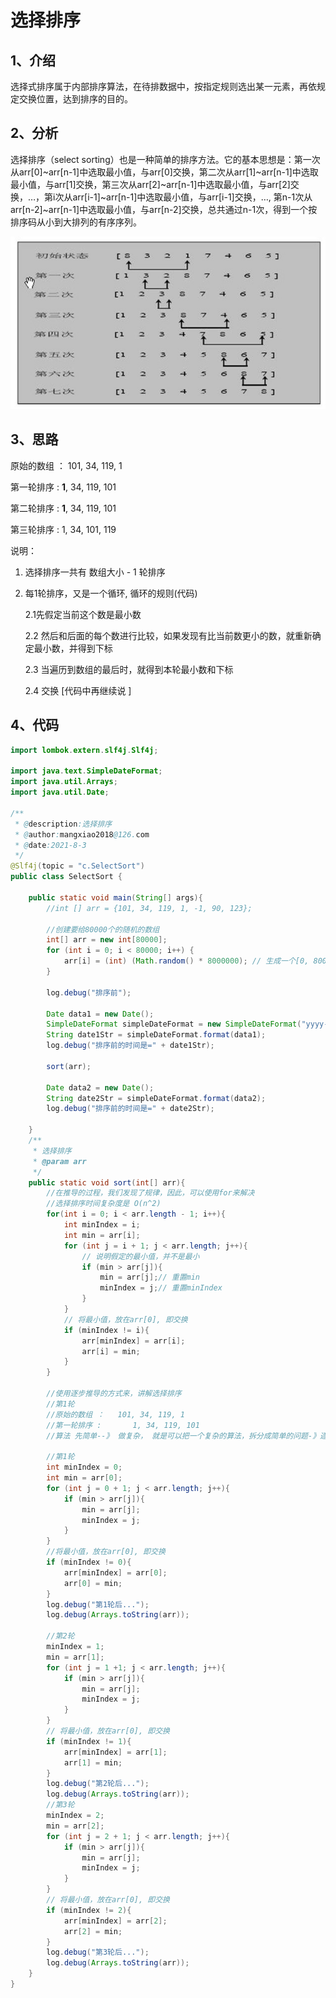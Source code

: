 # 选择排序

## 1、介绍

选择式排序属于内部排序算法，在待排数据中，按指定规则选出某一元素，再依规定交换位置，达到排序的目的。

## 2、分析

选择排序（select sorting）也是一种简单的排序方法。它的基本思想是：第一次从arr[0]~arr[n-1]中选取最小值，与arr[0]交换，第二次从arr[1]~arr[n-1]中选取最小值，与arr[1]交换，第三次从arr[2]~arr[n-1]中选取最小值，与arr[2]交换，…，第i次从arr[i-1]~arr[n-1]中选取最小值，与arr[i-1]交换，…, 第n-1次从arr[n-2]~arr[n-1]中选取最小值，与arr[n-2]交换，总共通过n-1次，得到一个按排序码从小到大排列的有序序列。

<img src="images/SelectSorting.jpg" alt="SelectSorting" style="zoom:80%;" />

## 3、思路



原始的数组 ： 101, 34, 119, 1

第一轮排序 :  **1**, 34, 119, 101

第二轮排序 :  **1**, 34, 119, 101

第三轮排序 :  1, 34, 101, 119



说明：

1. 选择排序一共有 数组大小 - 1 轮排序

2. 每1轮排序，又是一个循环, 循环的规则(代码)

   2.1先假定当前这个数是最小数

   2.2 然后和后面的每个数进行比较，如果发现有比当前数更小的数，就重新确定最小数，并得到下标

   2.3 当遍历到数组的最后时，就得到本轮最小数和下标

   2.4 交换 [代码中再继续说 ]

## 4、代码

```java
import lombok.extern.slf4j.Slf4j;

import java.text.SimpleDateFormat;
import java.util.Arrays;
import java.util.Date;

/**
 * @description:选择排序
 * @author:mangxiao2018@126.com
 * @date:2021-8-3
 */
@Slf4j(topic = "c.SelectSort")
public class SelectSort {

    public static void main(String[] args){
        //int [] arr = {101, 34, 119, 1, -1, 90, 123};

        //创建要给80000个的随机的数组
        int[] arr = new int[80000];
        for (int i = 0; i < 80000; i++) {
            arr[i] = (int) (Math.random() * 8000000); // 生成一个[0, 8000000) 数
        }

        log.debug("排序前");

        Date data1 = new Date();
        SimpleDateFormat simpleDateFormat = new SimpleDateFormat("yyyy-MM-dd HH:mm:ss");
        String date1Str = simpleDateFormat.format(data1);
        log.debug("排序前的时间是=" + date1Str);

        sort(arr);

        Date data2 = new Date();
        String date2Str = simpleDateFormat.format(data2);
        log.debug("排序前的时间是=" + date2Str);

    }
    /**
     * 选择排序
     * @param arr
     */
    public static void sort(int[] arr){
        //在推导的过程，我们发现了规律，因此，可以使用for来解决
        //选择排序时间复杂度是 O(n^2)
        for(int i = 0; i < arr.length - 1; i++){
            int minIndex = i;
            int min = arr[i];
            for (int j = i + 1; j < arr.length; j++){
                // 说明假定的最小值，并不是最小
                if (min > arr[j]){
                    min = arr[j];// 重置min
                    minIndex = j;// 重置minIndex
                }
            }
            // 将最小值，放在arr[0], 即交换
            if (minIndex != i){
                arr[minIndex] = arr[i];
                arr[i] = min;
            }
        }

        //使用逐步推导的方式来，讲解选择排序
        //第1轮
        //原始的数组 ： 	101, 34, 119, 1
        //第一轮排序 :   	1, 34, 119, 101
        //算法 先简单--》 做复杂， 就是可以把一个复杂的算法，拆分成简单的问题-》逐步解决

        //第1轮
        int minIndex = 0;
        int min = arr[0];
        for (int j = 0 + 1; j < arr.length; j++){
            if (min > arr[j]){
                min = arr[j];
                minIndex = j;
            }
        }
        //将最小值，放在arr[0], 即交换
        if (minIndex != 0){
            arr[minIndex] = arr[0];
            arr[0] = min;
        }
        log.debug("第1轮后...");
        log.debug(Arrays.toString(arr));

        //第2轮
        minIndex = 1;
        min = arr[1];
        for (int j = 1 +1; j < arr.length; j++){
            if (min > arr[j]){
                min = arr[j];
                minIndex = j;
            }
        }
        // 将最小值，放在arr[0], 即交换
        if (minIndex != 1){
            arr[minIndex] = arr[1];
            arr[1] = min;
        }
        log.debug("第2轮后...");
        log.debug(Arrays.toString(arr));
        //第3轮
        minIndex = 2;
        min = arr[2];
        for (int j = 2 + 1; j < arr.length; j++){
            if (min > arr[j]){
                min = arr[j];
                minIndex = j;
            }
        }
        // 将最小值，放在arr[0], 即交换
        if (minIndex != 2){
            arr[minIndex] = arr[2];
            arr[2] = min;
        }
        log.debug("第3轮后...");
        log.debug(Arrays.toString(arr));
    }
}
```



